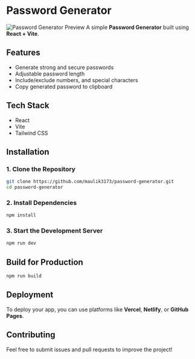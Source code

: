 # Password Generator
![Password Generator Preview](https://github.com/maulik3173/password-generator/blob/main/image.png)
A simple **Password Generator** built using **React + Vite**.

## Features
- Generate strong and secure passwords
- Adjustable password length
- Include/exclude numbers, and special characters
- Copy generated password to clipboard

## Tech Stack
- React
- Vite
- Tailwind CSS 

## Installation

### 1. Clone the Repository
```bash
git clone https://github.com/maulik3173/password-generator.git
cd password-generator
```

### 2. Install Dependencies
```bash
npm install
```

### 3. Start the Development Server
```bash
npm run dev
```

## Build for Production
```bash
npm run build
```

## Deployment
To deploy your app, you can use platforms like **Vercel**, **Netlify**, or **GitHub Pages**.

## Contributing
Feel free to submit issues and pull requests to improve the project!

